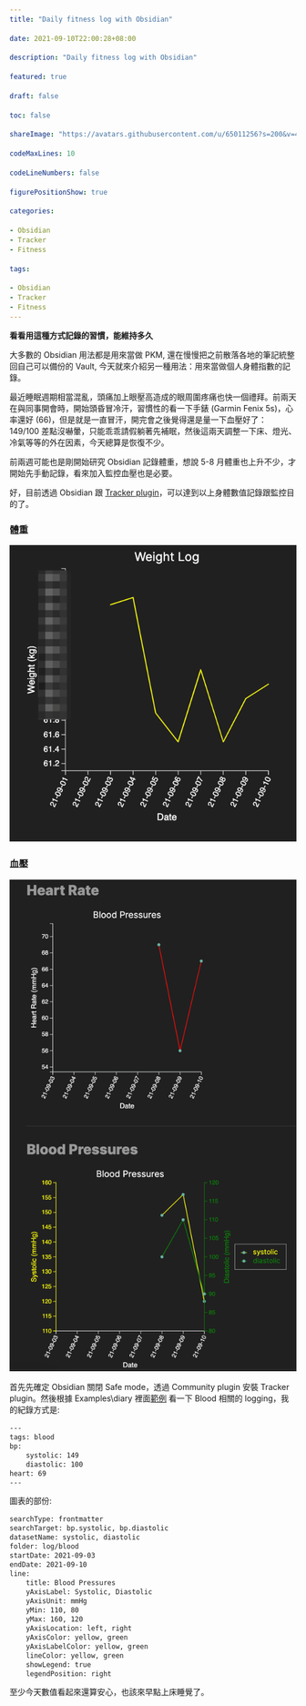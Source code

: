 ```yaml
---
title: "Daily fitness log with Obsidian"

date: 2021-09-10T22:00:28+08:00

description: "Daily fitness log with Obsidian"

featured: true

draft: false

toc: false

shareImage: "https://avatars.githubusercontent.com/u/65011256?s=200&v=4"

codeMaxLines: 10

codeLineNumbers: false

figurePositionShow: true

categories:

- Obsidian
- Tracker
- Fitness

tags:

- Obsidian
- Tracker
- Fitness
---
```


**看看用這種方式記錄的習慣，能維持多久**

<!--more-->


大多數的 Obsidian 用法都是用來當做 PKM, 還在慢慢把之前散落各地的筆記統整回自己可以備份的 Vault, 今天就來介紹另一種用法：用來當做個人身體指數的記錄。

最近睡眠週期相當混亂，頭痛加上眼壓高造成的眼周圍疼痛也快一個禮拜。前兩天在與同事開會時，開始頭昏冒冷汗，習慣性的看一下手錶 (Garmin Fenix 5s)，心率還好 (66)，但是就是一直冒汗，開完會之後覺得還是量一下血壓好了： 149/100 差點沒嚇暈，只能乖乖請假躺著先補眠，然後這兩天調整一下床、燈光、冷氣等等的外在因素，今天總算是恢復不少。

前兩週可能也是剛開始研究 Obsidian 記錄體重，想說 5-8 月體重也上升不少，才開始先手動記錄，看來加入監控血壓也是必要。

好，目前透過 Obsidian 跟 [Tracker plugin](https://github.com/pyrochlore/obsidian-tracker/blob/master/examples/WeightTracker.md)，可以達到以上身體數值記錄跟監控目的了。

### 體重
![](/images/2021-09-10-weight.png)


### 血壓
![](/images/2021-09-10-blood.png)


首先先確定 Obsidian 關閉 Safe mode，透過 Community plugin 安裝 Tracker plugin。然後根據 Examples\diary 裡面[範例](https://github.com/pyrochlore/obsidian-tracker/blob/master/examples/diary/2021-01-01.md) 看一下 Blood 相關的 logging，我的紀錄方式是:

```
---
tags: blood
bp:
    systolic: 149
    diastolic: 100
heart: 69
---

```

圖表的部份:

```
searchType: frontmatter
searchTarget: bp.systolic, bp.diastolic
datasetName: systolic, diastolic
folder: log/blood
startDate: 2021-09-03
endDate: 2021-09-10
line:
    title: Blood Pressures
    yAxisLabel: Systolic, Diastolic
    yAxisUnit: mmHg
    yMin: 110, 80
    yMax: 160, 120
    yAxisLocation: left, right
    yAxisColor: yellow, green
    yAxisLabelColor: yellow, green
    lineColor: yellow, green
    showLegend: true
    legendPosition: right
```

至少今天數值看起來還算安心，也該來早點上床睡覺了。
